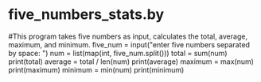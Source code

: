 # five_numbers_stats.by
#This program takes five numbers as input, calculates the total, average, maximum, and minimum.
five_num = input("enter five numbers separated by space: ")
num = list(map(int, five_num.split()))
total = sum(num)
print(total)
average = total / len(num)
print(average)
maximum = max(num)
print(maximum)
minimum = min(num)
print(minimum)

